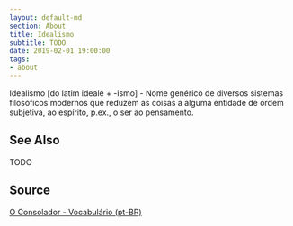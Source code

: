 ```yaml
---
layout: default-md
section: About
title: Idealismo
subtitle: TODO
date: 2019-02-01 19:00:00
tags:
- about
---
```


Idealismo [do latim ideale + -ismo] - Nome genérico de diversos sistemas filosóficos modernos que reduzem as coisas a alguma entidade de ordem subjetiva, ao espírito, p.ex., o ser ao pensamento. 

## See Also
TODO

## Source
[O Consolador - Vocabulário (pt-BR)](http://www.oconsolador.com.br/linkfixo/vocabulario/principal.html)


